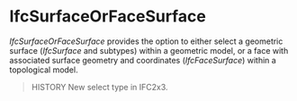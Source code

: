 # IfcSurfaceOrFaceSurface

_IfcSurfaceOrFaceSurface_ provides the option to either select a geometric surface (_IfcSurface_ and subtypes) within a geometric model, or a face with associated surface geometry and coordinates (_IfcFaceSurface_) within a topological model.<!-- end of definition -->

> HISTORY New select type in IFC2x3.
